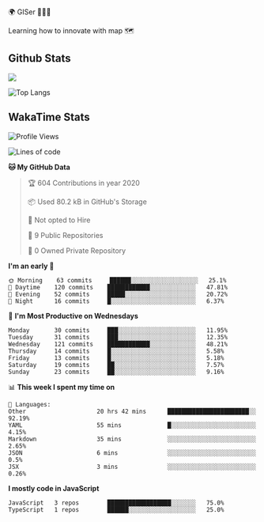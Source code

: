 🌍 GISer 👨🏻‍💻

Learning how to innovate with map 🗺

## Github Stats

![](https://github-readme-stats.vercel.app/api?username=lkcozy&show_icons=true&theme=tokyonight&hide_title=true)

![Top Langs](https://github-readme-stats.vercel.app/api/top-langs/?username=lkcozy&layout=compact&theme=tokyonight)

## WakaTime Stats

<!--START_SECTION:waka-->
![Profile Views](http://img.shields.io/badge/Profile%20Views-50-blue)

![Lines of code](https://img.shields.io/badge/From%20Hello%20World%20I've%20written-300620%20Lines%20of%20code-blue)

**🐱 My GitHub Data** 

> 🏆 604 Contributions in year 2020
 > 
> 📦 Used 80.2 kB in GitHub's Storage 
 > 
> 🚫 Not opted to Hire
 > 
> 📜 9 Public Repositories 
 > 
> 🔑 0 Owned Private Repository 
 > 
**I'm an early 🐤** 

```text
🌞 Morning    63 commits     ██████░░░░░░░░░░░░░░░░░░░   25.1% 
🌆 Daytime    120 commits    ████████████░░░░░░░░░░░░░   47.81% 
🌃 Evening    52 commits     █████░░░░░░░░░░░░░░░░░░░░   20.72% 
🌙 Night      16 commits     █░░░░░░░░░░░░░░░░░░░░░░░░   6.37%

```
📅 **I'm Most Productive on Wednesdays** 

```text
Monday       30 commits     ███░░░░░░░░░░░░░░░░░░░░░░   11.95% 
Tuesday      31 commits     ███░░░░░░░░░░░░░░░░░░░░░░   12.35% 
Wednesday    121 commits    ████████████░░░░░░░░░░░░░   48.21% 
Thursday     14 commits     █░░░░░░░░░░░░░░░░░░░░░░░░   5.58% 
Friday       13 commits     █░░░░░░░░░░░░░░░░░░░░░░░░   5.18% 
Saturday     19 commits     ██░░░░░░░░░░░░░░░░░░░░░░░   7.57% 
Sunday       23 commits     ██░░░░░░░░░░░░░░░░░░░░░░░   9.16%

```


📊 **This week I spent my time on** 

```text
💬 Languages: 
Other                    20 hrs 42 mins      ███████████████████████░░   92.19% 
YAML                     55 mins             █░░░░░░░░░░░░░░░░░░░░░░░░   4.15% 
Markdown                 35 mins             ░░░░░░░░░░░░░░░░░░░░░░░░░   2.65% 
JSON                     6 mins              ░░░░░░░░░░░░░░░░░░░░░░░░░   0.5% 
JSX                      3 mins              ░░░░░░░░░░░░░░░░░░░░░░░░░   0.26%

```

**I mostly code in JavaScript** 

```text
JavaScript   3 repos        ██████████████████░░░░░░░   75.0% 
TypeScript   1 repos        ██████░░░░░░░░░░░░░░░░░░░   25.0%

```



<!--END_SECTION:waka-->
